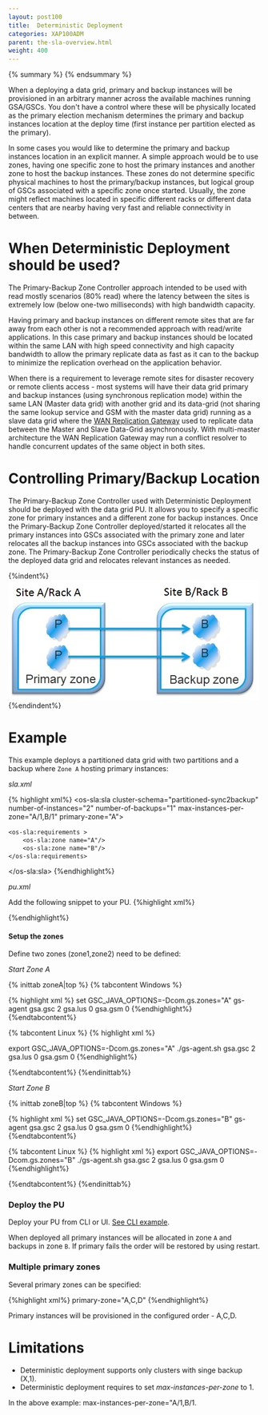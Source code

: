 ```yaml
---
layout: post100
title:  Deterministic Deployment
categories: XAP100ADM
parent: the-sla-overview.html
weight: 400
---
```



{% summary   %} {% endsummary %}


When a deploying a data grid, primary and backup instances will be provisioned in an arbitrary manner across the available machines running GSA/GSCs. You don't have a control where these will be physically located as the primary election mechanism determines the primary and backup instances location at the deploy time (first instance per partition elected as the primary).

In some cases you would like to determine the primary and backup instances location in an explicit manner. A simple approach would be to use zones, having one specific zone to host the primary instances and another zone to host the backup instances. These zones do not determine specific physical machines to host the primary/backup instances, but logical group of GSCs associated with a specific zone once started. Usually, the zone might reflect machines located in specific different racks or different data centers that are nearby having very fast and reliable connectivity in between.

# When Deterministic Deployment should be used?
The Primary-Backup Zone Controller approach intended to be used with read mostly scenarios (80% read) where the latency between the sites is extremely low (below one-two milliseconds) with high bandwidth capacity.

Having primary and backup instances on different remote sites that are far away from each other is not a recommended approach with read/write applications. In this case primary and backup instances should be located within the same LAN with high speed connectivity and high capacity bandwidth to allow the primary replicate data as fast as it can to the backup to minimize the replication overhead on the application behavior.

When there is a requirement to leverage remote sites for disaster recovery or remote clients access - most systems will have their data grid primary and backup instances (using synchronous replication mode) within the same LAN (Master data grid) with another grid and its data-grid (not sharing the same lookup service and GSM with the master data grid) running as a slave data grid where the [WAN Replication Gateway](/sbp/wan-replication-gateway.html) used to replicate data between the Master and Slave Data-Grid asynchronously. With multi-master architecture the WAN Replication Gateway may run a conflict resolver to handle concurrent updates of the same object in both sites.

# Controlling Primary/Backup Location
The Primary-Backup Zone Controller used with Deterministic Deployment should be deployed with the data grid PU. It allows you to specify a specific zone for primary instances and a different zone for backup instances. Once the Primary-Backup Zone Controller deployed/started it relocates all the primary instances into GSCs associated with the primary zone and later relocates all the backup instances into GSCs associated with the backup zone. The Primary-Backup Zone Controller periodically checks the status of the deployed data grid and relocates relevant instances as needed.

{%indent%}
![primarybackupzonecontroller.jpg](/attachment_files/primarybackupzonecontroller.jpg)
{%endindent%}

# Example

This example deploys a partitioned data grid with two partitions and a backup where `Zone A` hosting primary instances:

*sla.xml*

{% highlight xml%}
<os-sla:sla cluster-schema="partitioned-sync2backup"
            number-of-instances="2" number-of-backups="1" max-instances-per-zone="A/1,B/1"
            primary-zone="A">
            
    <os-sla:requirements >
        <os-sla:zone name="A"/>
        <os-sla:zone name="B"/>
    </os-sla:requirements>
    
</os-sla:sla>
{%endhighlight%}

*pu.xml*

Add the following snippet to your PU.
{%highlight xml%}

<bean id="primaryZoneController" class="org.openspaces.pu.sla.PrimaryZoneController" >
<property name="primaryZone" value="A" />
</bean>

{%endhighlight%}

#### Setup the zones

Define two zones (zone1,zone2) need to be defined:

*Start Zone A*

{% inittab zoneA|top %}
{% tabcontent Windows %}

{% highlight xml %}
set GSC_JAVA_OPTIONS=-Dcom.gs.zones="A"
gs-agent gsa.gsc 2 gsa.lus 0 gsa.gsm 0
{%endhighlight%}
{%endtabcontent%}

{% tabcontent Linux %}
{% highlight xml %}

export GSC_JAVA_OPTIONS=-Dcom.gs.zones="A"
./gs-agent.sh gsa.gsc 2 gsa.lus 0 gsa.gsm 0
{%endhighlight%}

{%endtabcontent%}
{%endinittab%}

*Start Zone B*

{% inittab zoneB|top %}
{% tabcontent Windows %}

{% highlight xml %}
set GSC_JAVA_OPTIONS=-Dcom.gs.zones="B"
gs-agent gsa.gsc 2 gsa.lus 0 gsa.gsm 0
{%endhighlight%}
{%endtabcontent%}

{% tabcontent Linux %}
{% highlight xml %}
export GSC_JAVA_OPTIONS=-Dcom.gs.zones="B"
./gs-agent.sh gsa.gsc 2 gsa.lus 0 gsa.gsm 0
{%endhighlight%}

{%endtabcontent%}
{%endinittab%}

### Deploy the PU

Deploy your PU from CLI or UI.
[See CLI example]({%currentadmurl%}/deploy-command-line-interface.html#deploy-pu).

When deployed all primary instances will be allocated in zone `A` and backups in zone `B`. If primary fails the order will be restored by using restart.

### Multiple primary zones

Several primary zones can be specified:

{%highlight xml%}
primary-zone="A,C,D"
{%endhighlight%}

Primary instances will be provisioned in the configured order - A,C,D.

# Limitations

* Deterministic deployment supports only clusters with singe backup (X,1).
* Deterministic deployment requires to set _max-instances-per-zone_ to 1.

In the above example: max-instances-per-zone="A/1,B/1.



